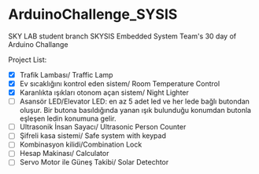 # ArduinoChallenge_SYSIS

SKY LAB student branch SKYSIS Embedded System Team's 30 day of Arduino Challange

Project List:

 - [x] Trafik Lambası/ Traffic Lamp
 - [x] Ev sıcaklığını kontrol eden sistem/ Room Temperature Control
 - [x] Karanlıkta ışıkları otonom açan sistem/ Night Lighter
 - [ ] Asansör LED/Elevator LED: en az 5 adet led ve her lede bağlı butondan oluşur. Bir butona basıldığında yanan ışık bulunduğu konumdan butonla eşleşen ledin konumuna   gelir.
 - [ ] Ultrasonik İnsan Sayacı/ Ultrasonic Person Counter
 - [ ] Şifreli kasa sistemi/ Safe system with keypad
 - [ ] Kombinasyon kilidi/Combination Lock
 - [ ] Hesap Makinası/ Calculator
 - [ ] Servo Motor ile Güneş Takibi/ Solar Detechtor
